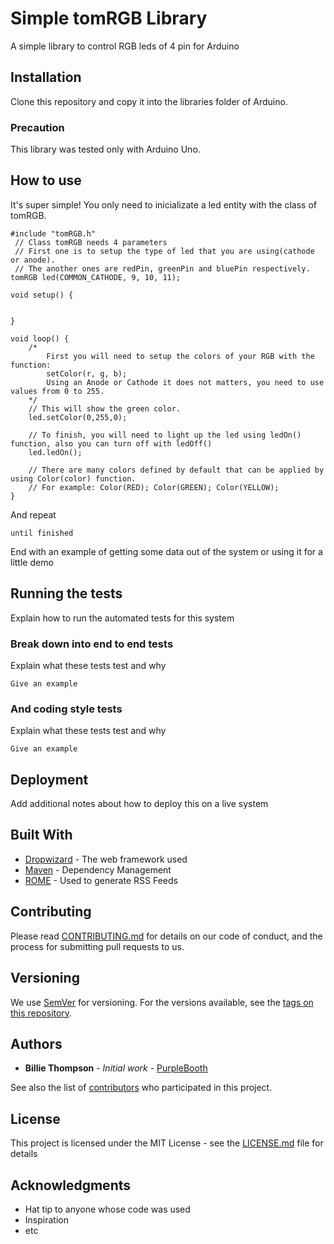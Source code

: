 # Simple tomRGB Library

A simple library to control RGB leds of 4 pin for Arduino

## Installation

Clone this repository and copy it into the libraries folder of Arduino.

### Precaution

This library was tested only with Arduino Uno.

## How to use

It's super simple! You only need to inicializate a led entity with the class of tomRGB.

```
#include "tomRGB.h"
 // Class tomRGB needs 4 parameters
 // First one is to setup the type of led that you are using(cathode or anode).
 // The another ones are redPin, greenPin and bluePin respectively.
tomRGB led(COMMON_CATHODE, 9, 10, 11);

void setup() {


}

void loop() {
    /*
        First you will need to setup the colors of your RGB with the function:
        setColor(r, g, b);
        Using an Anode or Cathode it does not matters, you need to use values from 0 to 255.
    */
    // This will show the green color.
    led.setColor(0,255,0);

    // To finish, you will need to light up the led using ledOn() function, also you can turn off with ledOff()
    led.ledOn();

    // There are many colors defined by default that can be applied by using Color(color) function.
    // For example: Color(RED); Color(GREEN); Color(YELLOW);
}
```

And repeat

```
until finished
```

End with an example of getting some data out of the system or using it for a little demo

## Running the tests

Explain how to run the automated tests for this system

### Break down into end to end tests

Explain what these tests test and why

```
Give an example
```

### And coding style tests

Explain what these tests test and why

```
Give an example
```

## Deployment

Add additional notes about how to deploy this on a live system

## Built With

* [Dropwizard](http://www.dropwizard.io/1.0.2/docs/) - The web framework used
* [Maven](https://maven.apache.org/) - Dependency Management
* [ROME](https://rometools.github.io/rome/) - Used to generate RSS Feeds

## Contributing

Please read [CONTRIBUTING.md](https://gist.github.com/PurpleBooth/b24679402957c63ec426) for details on our code of conduct, and the process for submitting pull requests to us.

## Versioning

We use [SemVer](http://semver.org/) for versioning. For the versions available, see the [tags on this repository](https://github.com/your/project/tags). 

## Authors

* **Billie Thompson** - *Initial work* - [PurpleBooth](https://github.com/PurpleBooth)

See also the list of [contributors](https://github.com/your/project/contributors) who participated in this project.

## License

This project is licensed under the MIT License - see the [LICENSE.md](LICENSE.md) file for details

## Acknowledgments

* Hat tip to anyone whose code was used
* Inspiration
* etc
